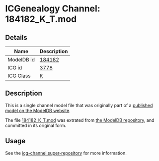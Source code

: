 # ICGenealogy Channel: 184182\_K\_T.mod

## Details

Name | Description
---- | -----------
ModelDB id | [184182](http://senselab.med.yale.edu/ModelDB/ShowModel.cshtml?model=184182)
ICG id | [3778](http://icg.neurotheory.ox.ac.uk/channels/1/3778)
ICG Class | [K](http://icg.neurotheory.ox.ac.uk/channels/1)

## Description

This is a single channel model file that was originally part of a [published model on the ModelDB website](http://senselab.med.yale.edu/mModelDB/ShowModel.cshtml?model=184182).

The file [184182\_K\_T.mod](184182_K_T.mod) was extrated from [the ModelDB repository](http://senselab.med.yale.edu/ModelDB/ShowModel.cshtml?model=184182), and committed in its original form.

## Usage

See the [icg-channel super-repository](https://github.com/icgenealogy/icg-channels) for more information.